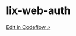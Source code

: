 # lix-web-auth

[Edit in Codeflow ⚡️](https://stackblitz.com/~/github.com/StillOnMyWay/lix-web-auth)